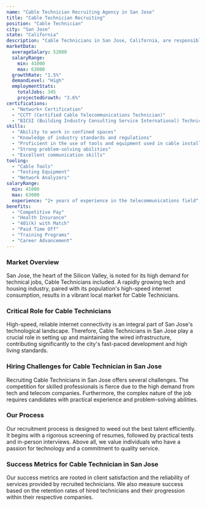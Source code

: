```yaml
---
name: "Cable Technician Recruiting Agency in San Jose"
title: "Cable Technician Recruiting"
position: "Cable Technician"
city: "San Jose"
state: "California"
description: "Cable Technicians in San Jose, California, are responsible for installing, maintaining, and repairing cable infrastructure, including television and internet services."
marketData:
  averageSalary: 52000
  salaryRange:
    min: 41000
    max: 63000
  growthRate: "1.5%"
  demandLevel: "High"
  employmentStats:
    totalJobs: 345
    projectedGrowth: "3.6%"
certifications:
  - "Network+ Certification"
  - "CCTT (Certified Cable Telecommunications Technician)"
  - "BICSI (Building Industry Consulting Service International) Technician"
skills:
  - "Ability to work in confined spaces"
  - "Knowledge of industry standards and regulations"
  - "Proficient in the use of tools and equipment used in cable installation"
  - "Strong problem-solving abilities"
  - "Excellent communication skills"
tooling:
  - "Cable Tools"
  - "Testing Equipment"
  - "Network Analyzers"
salaryRange:
  min: 41000
  max: 63000
  experience: "2+ years of experience in the telecommunications field"
benefits:
  - "Competitive Pay"
  - "Health Insurance"
  - "401(k) with Match"
  - "Paid Time Off"
  - "Training Programs"
  - "Career Advancement"
---
```


### Market Overview
San Jose, the heart of the Silicon Valley, is noted for its high demand for technical jobs, Cable Technicians included. A rapidly growing tech and housing industry, paired with its population's high-speed internet consumption, results in a vibrant local market for Cable Technicians.

### Critical Role for Cable Technicians
High-speed, reliable internet connectivity is an integral part of San Jose's technological landscape. Therefore, Cable Technicians in San Jose play a crucial role in setting up and maintaining the wired infrastructure, contributing significantly to the city's fast-paced development and high living standards.

### Hiring Challenges for Cable Technician in San Jose
Recruiting Cable Technicians in San Jose offers several challenges. The competition for skilled professionals is fierce due to the high demand from tech and telecom companies. Furthermore, the complex nature of the job requires candidates with practical experience and problem-solving abilities.

### Our Process
Our recruitment process is designed to weed out the best talent efficiently. It begins with a rigorous screening of resumes, followed by practical tests and in-person interviews. Above all, we value individuals who have a passion for technology and a commitment to quality service.

### Success Metrics for Cable Technician in San Jose
Our success metrics are rooted in client satisfaction and the reliability of services provided by recruited technicians. We also measure success based on the retention rates of hired technicians and their progression within their respective companies.